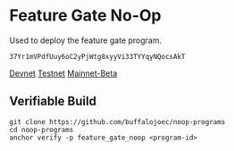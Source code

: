 # Feature Gate No-Op

Used to deploy the feature gate program.

```shell
37Yr1mVPdfUuy6oC2yPjWtg8xyyVi33TYYqyNQocsAkT
```

[Devnet](https://explorer.solana.com/address/37Yr1mVPdfUuy6oC2yPjWtg8xyyVi33TYYqyNQocsAkT?cluster=devnet)
[Testnet](https://explorer.solana.com/address/37Yr1mVPdfUuy6oC2yPjWtg8xyyVi33TYYqyNQocsAkT?cluster=testnet)
[Mainnet-Beta](https://explorer.solana.com/address/37Yr1mVPdfUuy6oC2yPjWtg8xyyVi33TYYqyNQocsAkT)

## Verifiable Build

```shell
git clone https://github.com/buffalojoec/noop-programs
cd noop-programs
anchor verify -p feature_gate_noop <program-id>
```
